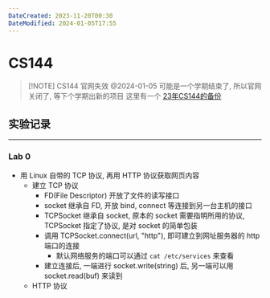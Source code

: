 ```yaml
---
DateCreated: 2023-11-20T00:30
DateModified: 2024-01-05T17:55
---
```

# CS144

> [!NOTE] CS144 官网失效
> @2024-01-05
> 可能是一个学期结束了, 所以官网关闭了, 等下个学期出新的项目
> 这里有一个 [23年CS144的备份](https://github.com/AspieterPan/cs144-sp23)

## 实验记录
---
### Lab 0

- 用 Linux 自带的 TCP 协议, 再用 HTTP 协议获取网页内容
	- 建立 TCP 协议
		- FD(File Descriptor) 开放了文件的读写接口
		- socket 继承自 FD, 开放 bind, connect 等连接到另一台主机的接口
		- TCPSocket 继承自 socket, 原本的 socket 需要指明所用的协议, TCPSocket 指定了协议, 是对 socket 的简单包装
		- 调用 TCPSocket.connect(url, "http"), 即可建立到网址服务器的 http 端口的连接
			- 默认网络服务的端口可以通过 `cat /etc/services` 来查看
		- 建立连接后, 一端进行 socket.write(string) 后, 另一端可以用 socket.read(buf) 来读到
	- HTTP 协议
